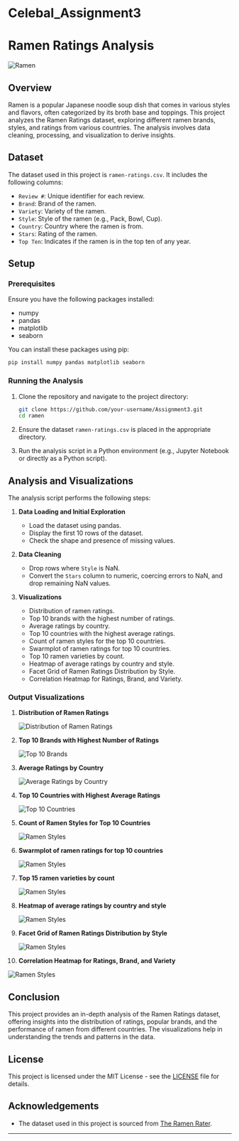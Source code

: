 # Celebal_Assignment3

# Ramen Ratings Analysis

![Ramen](images/Spicy-Shoyu-Ramen-8055-I.jpg)

## Overview
Ramen is a popular Japanese noodle soup dish that comes in various styles and flavors, often categorized by its broth base and toppings. This project analyzes the Ramen Ratings dataset, exploring different ramen brands, styles, and ratings from various countries. The analysis involves data cleaning, processing, and visualization to derive insights.

## Dataset

The dataset used in this project is `ramen-ratings.csv`. It includes the following columns:

- `Review #`: Unique identifier for each review.
- `Brand`: Brand of the ramen.
- `Variety`: Variety of the ramen.
- `Style`: Style of the ramen (e.g., Pack, Bowl, Cup).
- `Country`: Country where the ramen is from.
- `Stars`: Rating of the ramen.
- `Top Ten`: Indicates if the ramen is in the top ten of any year.

## Setup

### Prerequisites

Ensure you have the following packages installed:

- numpy
- pandas
- matplotlib
- seaborn

You can install these packages using pip:

```bash
pip install numpy pandas matplotlib seaborn
```

### Running the Analysis

1. Clone the repository and navigate to the project directory:

    ```bash
    git clone https://github.com/your-username/Assignment3.git
    cd ramen
    ```

2. Ensure the dataset `ramen-ratings.csv` is placed in the appropriate directory.
3. Run the analysis script in a Python environment (e.g., Jupyter Notebook or directly as a Python script).

## Analysis and Visualizations

The analysis script performs the following steps:

1. **Data Loading and Initial Exploration**
    - Load the dataset using pandas.
    - Display the first 10 rows of the dataset.
    - Check the shape and presence of missing values.

2. **Data Cleaning**
    - Drop rows where `Style` is NaN.
    - Convert the `Stars` column to numeric, coercing errors to NaN, and drop remaining NaN values.

3. **Visualizations**
    - Distribution of ramen ratings.
    - Top 10 brands with the highest number of ratings.
    - Average ratings by country.
    - Top 10 countries with the highest average ratings.
    - Count of ramen styles for the top 10 countries.
    - Swarmplot of ramen ratings for top 10 countries.
    - Top 10 ramen varieties by count.
    - Heatmap of average ratings by country and style.
    - Facet Grid of Ramen Ratings Distribution by Style.
    - Correlation Heatmap for Ratings, Brand, and Variety.

### Output Visualizations

1. **Distribution of Ramen Ratings**

   ![Distribution of Ramen Ratings](images/distri.png)

2. **Top 10 Brands with Highest Number of Ratings**

   ![Top 10 Brands](images/avgr.png)

3. **Average Ratings by Country**

   ![Average Ratings by Country](images/highnum.png)

4. **Top 10 Countries with Highest Average Ratings**

   ![Top 10 Countries](images/havg.png)

5. **Count of Ramen Styles for Top 10 Countries**

   ![Ramen Styles](images/count.png)

6. **Swarmplot of ramen ratings for top 10 countries**

   ![Ramen Styles](images/swarm.png)

7. **Top 15 ramen varieties by count**

   ![Ramen Styles](images/var.png)

8. **Heatmap of average ratings by country and style**

   ![Ramen Styles](images/heat.png)

9. **Facet Grid of Ramen Ratings Distribution by Style**

   ![Ramen Styles](images/face.png)

10. **Correlation Heatmap for Ratings, Brand, and Variety**

   ![Ramen Styles](images/corr.png)
   
## Conclusion

This project provides an in-depth analysis of the Ramen Ratings dataset, offering insights into the distribution of ratings, popular brands, and the performance of ramen from different countries. The visualizations help in understanding the trends and patterns in the data.

## License

This project is licensed under the MIT License - see the [LICENSE](LICENSE) file for details.

## Acknowledgements

- The dataset used in this project is sourced from [The Ramen Rater](https://www.theramenrater.com/).

---



